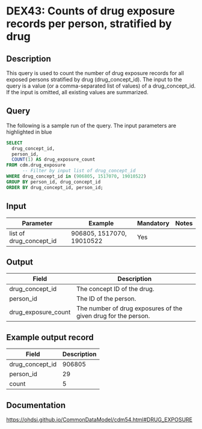<!---
Group:drug exposure
Name:DEX43 Counts of drug exposure records per person, stratified by drug
Author: Alberto Labarga
CDM Version: 5.4
-->

# DEX43: Counts of drug exposure records per person, stratified by drug

## Description
This query is used to count the number of drug exposure records for all exposed persons stratified by drug
(drug_concept_id). The input to the query is a value (or a comma-separated list of values) of a drug_concept_id.
If the input is omitted, all existing values are summarized.

## Query
The following is a sample run of the query. The input parameters are highlighted in  blue

```sql
SELECT
  drug_concept_id,
  person_id,
  COUNT(1) AS drug_exposure_count
FROM cdm.drug_exposure
      -- Filter by input list of drug_concept_id
WHERE drug_concept_id in (906805, 1517070, 19010522)
GROUP BY person_id, drug_concept_id
ORDER BY drug_concept_id, person_id;
```

## Input

|  Parameter |  Example |  Mandatory |  Notes |
| --- | --- | --- | --- |
| list of drug_concept_id | 906805, 1517070, 19010522 | Yes |  


## Output

|  Field |  Description |
| --- | --- |
| drug_concept_id | The concept ID of the drug. |
| person_id | The ID of the person. |
| drug_exposure_count | The number of drug exposures of the given drug for the person. |


## Example output record

|  Field |  Description |
| --- | --- |
| drug_concept_id | 906805  |
| person_id |  29 |
| count | 5  |

## Documentation
https://ohdsi.github.io/CommonDataModel/cdm54.html#DRUG_EXPOSURE
